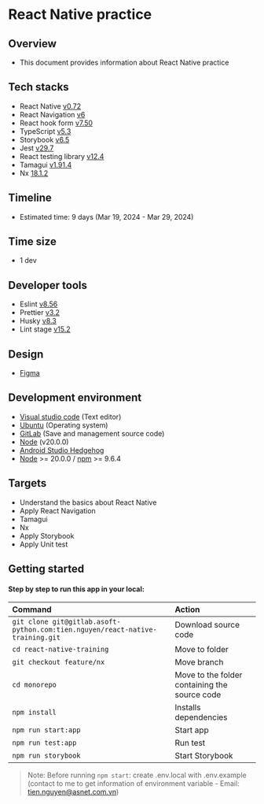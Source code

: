 # React Native practice

## Overview

- This document provides information about React Native practice

## Tech stacks

- React Native [v0.72](https://reactnative.dev/docs/0.72/getting-started)
- React Navigation [v6](https://reactnavigation.org/docs/getting-started/)
- React hook form [v7.50](https://www.npmjs.com/package/react-hook-form/v/7.5.0)
- TypeScript [v5.3](https://www.typescriptlang.org/docs/handbook/release-notes/typescript-5-0.html)
- Storybook [v6.5](https://storybook.js.org/blog/storybook-for-react-native-6-5/)
- Jest [v29.7](https://jestjs.io/docs/getting-started)
- React testing library [v12.4](https://www.npmjs.com/package/@testing-library/react-native)
- Tamagui [v1.91.4](https://tamagui.dev/)
- Nx [18.1.2](https://nx.dev/)

## Timeline

- Estimated time: 9 days (Mar 19, 2024 - Mar 29, 2024)

## Time size

- 1 dev

## Developer tools

- Eslint [v8.56](https://www.npmjs.com/package/eslint)
- Prettier [v3.2](https://www.npmjs.com/package/prettier)
- Husky [v8.3](https://www.npmjs.com/package/husky)
- Lint stage [v15.2](https://www.npmjs.com/package/lint-staged)

## Design

- [Figma](https://www.figma.com/file/P2RYt2uLYGySkWTllqxAZP/Furniture-Shopping---Minimal-UI-Kit-(Community)?type=design&node-id=1-32&mode=design&t=Ig2Sc87P7TyRzBtn-0)

## Development environment

- [Visual studio code](https://code.visualstudio.com/) (Text editor)
- [Ubuntu](https://ubuntu.com/) (Operating system)
- [GitLab](https://gitlab.asoft-python.com/) (Save and management source code)
- [Node](https://nodejs.org/en) (v20.0.0)
- [Android Studio Hedgehog](https://developer.android.com/studio?_gl=1*1lx2iq8*_up*MQ..&gclid=CjwKCAiAlcyuBhBnEiwAOGZ2S6WzN5Jo3Z78uQW_X8qJOAdXmyujhx4taeyIzd4_P_vLwg0NWoDFiBoCi6QQAvD_BwE&gclsrc=aw.ds)
- [Node](https://nodejs.org/en/ "Node") >= 20.0.0 / [npm](https://docs.npmjs.com/) >= 9.6.4
## Targets

- Understand the basics about React Native
- Apply React Navigation
- Tamagui
- Nx
- Apply Storybook
- Apply Unit test

## Getting started

#### Step by step to run this app in your local:

| Command                                                                       | Action                                         |
|:------------------------------------------------------------------------------|:-----------------------------------------------|
| `git clone git@gitlab.asoft-python.com:tien.nguyen/react-native-training.git` | Download source code                           |
| `cd react-native-training`                                                    | Move to folder                                 |
| `git checkout feature/nx`                                                     | Move branch                                    |
| `cd monorepo`                                                                 | Move to the folder containing the source code  |
| `npm install`                                                                 | Installs dependencies                          |
| `npm run start:app`                                                           | Start app                                      |
| `npm run test:app`                                                            | Run test                                       |
| `npm run storybook`                                                           | Start Storybook                                |

> Note: Before running `npm start`: create .env.local with .env.example (contact to me to get information of environment variable - Email: tien.nguyen@asnet.com.vn)

